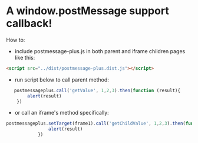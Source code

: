 # A window.postMessage support callback!
How to:
- include postmessage-plus.js in both parent and iframe children pages like this: 
```html
<script src="../dist/postmessage-plus.dist.js"></script>
```
- run script below to call parent method:
```javascript
   postmessageplus.call('getValue', 1,2,3).then(function (result){
        alert(result)
    })
```

- or call an iframe's method specifically:
```javascript
postmessageplus.setTarget(frame1).call('getChildValue', 1,2,3).then(function (result){
                alert(result)
            })

```

